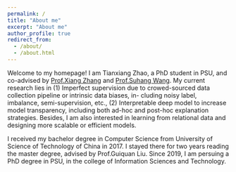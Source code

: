 ```yaml
---
permalink: /
title: "About me"
excerpt: "About me"
author_profile: true
redirect_from: 
  - /about/
  - /about.html
---
```


Welcome to my homepage! I am Tianxiang Zhao, a PhD student in PSU, and co-advised by [Prof.Xiang Zhang](https://ist.psu.edu/directory/xzz89) and [Prof.Suhang Wang](https://suhangwang.ist.psu.edu/). My current research lies in (1) Imperfect supervision due to crowed-sourced data collection pipeline or intrinsic data biases, in-
cluding noisy label, imbalance, semi-supervision, etc., (2) Interpretable deep model to increase model transparency, including both ad-hoc and post-hoc
explanation strategies. Besides, I am also interested in learning from relational data and designing more scalable or efficient models.

I received my bachelor degree in Computer Science from University of Science of Technology of China in 2017. I stayed there for two years reading the master degree, advised by Prof.Guiquan Liu. Since 2019, I am persuing a PhD degree in PSU, in the college of Information Sciences and Technology.
